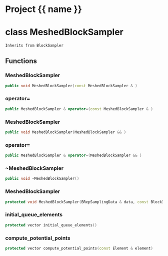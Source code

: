 <script setup>
import {useRoute} from 'vitepress'
const {path} = useRoute()
const tokens = path.split('/')
const words = tokens[2].split('-');
for (let i = 0; i < words.length; i++) {
    words[i] = words[i].charAt(0).toUpperCase() + words[i].slice(1);
    words[i] = words[i].replace('geode', 'Geode')
}
const name = words.join('-');
</script>
# Project {{ name }}

# class MeshedBlockSampler


```cpp
Inherits from BlockSampler
```



## Functions

### MeshedBlockSampler

```cpp
public void MeshedBlockSampler(const MeshedBlockSampler & )
```


### operator=

```cpp
public MeshedBlockSampler & operator=(const MeshedBlockSampler & )
```


### MeshedBlockSampler

```cpp
public void MeshedBlockSampler(MeshedBlockSampler && )
```


### operator=

```cpp
public MeshedBlockSampler & operator=(MeshedBlockSampler && )
```


### ~MeshedBlockSampler

```cpp
public void ~MeshedBlockSampler()
```


### MeshedBlockSampler

```cpp
protected void MeshedBlockSampler(BRepSamplingData & data, const Block3D & block)
```


### initial_queue_elements

```cpp
protected vector initial_queue_elements()
```


### compute_potential_points

```cpp
protected vector compute_potential_points(const Element & element)
```




